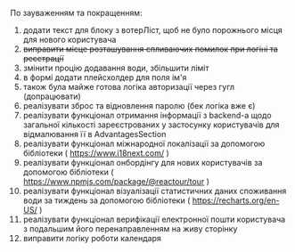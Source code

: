 По зауваженням та покращенням:

1) додати текст для блоку з вотерЛіст, щоб не було порожнього місця для нового користувача
2) ~~виправити місце розташування спливаючих помилок при логіні та реєстрації~~
3) змінити процію додавання води, збільшити ліміт
4) в формі додати плейсхолдер для поля ім'я
5) також була майже готова логіка авторизації через гугл (допрацювати)
6) реалізувати зброс та відновлення паролю (бек логіка вже є)
7) реалізувати функціонал отримання інформації з backend-а щодо загальної кількості зареєстрованих у застосунку користувачів для відмалювання її в AdvantagesSection
8) реалізувати функціонал міжнародної локалізації за допомогою бібліотеки ( https://www.i18next.com/ )
9) реалізувати функціонал онбордінгу для нових користувачів за допомогою бібліотеки ( https://www.npmjs.com/package/@reactour/tour )
10) реалізувати функціонал візуалізації статистичних даних споживання води за тиждень за допомогою бібліотеки ( https://recharts.org/en-US/ )
11) реалізувати функціонал верифікації електронної пошти користувача з подальшим його перенаправленням на живу сторінку
12) виправити логіку роботи календаря 
